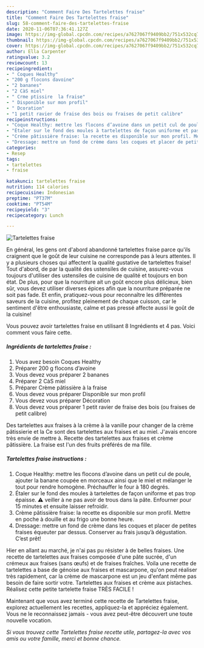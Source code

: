 ```yaml
---
description: "Comment Faire Des Tartelettes fraise"
title: "Comment Faire Des Tartelettes fraise"
slug: 58-comment-faire-des-tartelettes-fraise
date: 2020-11-06T07:36:41.127Z
image: https://img-global.cpcdn.com/recipes/a7627067f9409bb2/751x532cq70/tartelettes-fraise-photo-principale-de-la-recette.jpg
thumbnail: https://img-global.cpcdn.com/recipes/a7627067f9409bb2/751x532cq70/tartelettes-fraise-photo-principale-de-la-recette.jpg
cover: https://img-global.cpcdn.com/recipes/a7627067f9409bb2/751x532cq70/tartelettes-fraise-photo-principale-de-la-recette.jpg
author: Ella Carpenter
ratingvalue: 3.2
reviewcount: 13
recipeingredient:
- " Coques Healthy"
- "200 g flocons davoine"
- "2 bananes"
- "2 CàS miel"
- " Crme ptissire  la fraise"
- " Disponible sur mon profil"
- " Dcoration"
- "1 petit ravier de fraise des bois ou fraises de petit calibre"
recipeinstructions:
- "Coque Healthy: mettre les flocons d’avoine dans un petit cul de poule, ajouter la banane coupée en morceaux ainsi que le miel et mélanger le tout pour rendre homogène. Préchauffer le four à 180 degrés."
- "Étaler sur le fond des moules à tartelettes de façon uniforme et pas trop épaisse. ⚠️ veiller à ne pas avoir de trous dans la pâte. Enfourner pour 15 minutes et ensuite laisser refroidir."
- "Crème pâtissière fraise: la recette es disponible sur mon profil. Mettre en poche à douille et au frigo une bonne heure."
- "Dressage: mettre un fond de crème dans les coques et placer de petites fraises équeuter par dessus. Conserver au frais jusqu’à dégustation. C’est prêt!"
categories:
- Resep
tags:
- tartelettes
- fraise

katakunci: tartelettes fraise 
nutrition: 114 calories
recipecuisine: Indonesian
preptime: "PT37M"
cooktime: "PT54M"
recipeyield: "3"
recipecategory: Lunch

---
```



![Tartelettes fraise](https://img-global.cpcdn.com/recipes/a7627067f9409bb2/751x532cq70/tartelettes-fraise-photo-principale-de-la-recette.jpg)

En général, les gens ont d'abord abandonné tartelettes fraise parce qu'ils craignent que le goût de leur cuisine ne corresponde pas à leurs attentes. Il y a plusieurs choses qui affectent la qualité gustative de tartelettes fraise! Tout d'abord, de par la qualité des ustensiles de cuisine, assurez-vous toujours d'utiliser des ustensiles de cuisine de qualité et toujours en bon état. De plus, pour que la nourriture ait un goût encore plus délicieux, bien sûr, vous devez utiliser diverses épices afin que la nourriture préparée ne soit pas fade. Et enfin, pratiquez-vous pour reconnaître les différentes saveurs de la cuisine, profitez pleinement de chaque cuisson, car le sentiment d'être enthousiaste, calme et pas pressé affecte aussi le goût de la cuisine!

<!--inarticleads1-->

Vous pouvez avoir tartelettes fraise en utilisant 8 Ingrédients et 4 pas. Voici comment vous faire cette.

##### Ingrédients de tartelettes fraise :

1. Vous avez besoin  Coques Healthy
1. Préparer 200 g flocons d’avoine
1. Vous devez vous préparer 2 bananes
1. Préparer 2 CàS miel
1. Préparer  Crème pâtissière à la fraise
1. Vous devez vous préparer  Disponible sur mon profil
1. Vous devez vous préparer  Décoration
1. Vous devez vous préparer 1 petit ravier de fraise des bois (ou fraises de petit calibre)


Des tartelettes aux fraises à la crème à la vanille pour changer de la crème pâtissierie et la Ce sont des tartelettes aux fraises et au miel. J&#39;avais encore très envie de mettre à. Recette des tartelettes aux fraises et crème pâtissière. La fraise est l&#39;un des fruits préférés de ma fille. 

<!--inarticleads2-->

##### Tartelettes fraise instructions :

1. Coque Healthy: mettre les flocons d’avoine dans un petit cul de poule, ajouter la banane coupée en morceaux ainsi que le miel et mélanger le tout pour rendre homogène. Préchauffer le four à 180 degrés.
1. Étaler sur le fond des moules à tartelettes de façon uniforme et pas trop épaisse. ⚠️ veiller à ne pas avoir de trous dans la pâte. Enfourner pour 15 minutes et ensuite laisser refroidir.
1. Crème pâtissière fraise: la recette es disponible sur mon profil. Mettre en poche à douille et au frigo une bonne heure.
1. Dressage: mettre un fond de crème dans les coques et placer de petites fraises équeuter par dessus. Conserver au frais jusqu’à dégustation. C’est prêt!


Hier en allant au marché, je n&#39;ai pas pu résister à de belles fraises. Une recette de tartelettes aux fraises composée d&#39;une pâte sucrée, d&#39;un crémeux aux fraises (sans œufs) et de fraises fraîches. Voila une recette de tartelettes a base de génoise aux fraises et mascarpone, qu&#39;on peut réaliser très rapidement, car la crème de mascarpone est un jeu d&#39;enfant même pas besoin de faire sortir votre. Tartelettes aux fraises et crème aux pistaches. Réalisez cette petite tartelette fraise TRÈS FACILE ! 

<!--inarticleads1-->

<p>
Maintenant que vous avez terminé cette recette de Tartelettes fraise, explorez actuellement les recettes, appliquez-la et appréciez également. Vous ne le reconnaissez jamais - vous avez peut-être découvert une toute nouvelle vocation.
</p>

<p>
<i>Si vous trouvez cette Tartelettes fraise recette utile, partagez-la avec vos amis ou votre famille, merci et bonne chance.</i>
</p>

